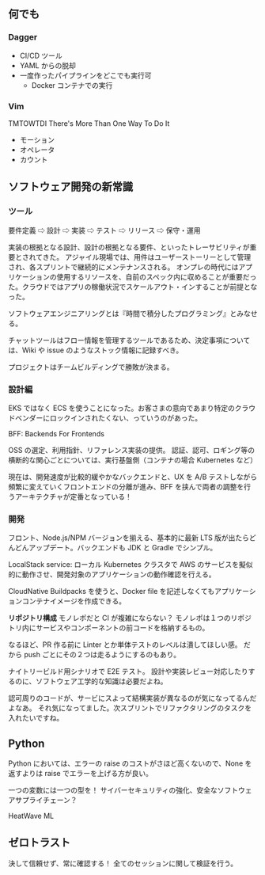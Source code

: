 ## 何でも

### Dagger
- CI/CD ツール
- YAML からの脱却
- 一度作ったパイプラインをどこでも実行可
    - Docker コンテナでの実行

### Vim
TMTOWTDI
There's More Than One Way To Do It

- モーション
- オペレータ
- カウント


## ソフトウェア開発の新常識

### ツール
要件定義 ⇨ 設計 ⇨ 実装 ⇨ テスト ⇨ リリース ⇨ 保守・運用

実装の根拠となる設計、設計の根拠となる要件、といったトレーサビリティが重要とされてきた。
アジャイル現場では、用件はユーザーストーリーとして管理され、各スプリントで継続的にメンテナンスされる。
オンプレの時代にはアプリケーションの使用するリソースを、自前のスペック内に収めることが重要だった。クラウドではアプリの稼働状況でスケールアウト・インすることが前提となった。

ソフトウェアエンジニアリングとは『時間で積分したプログラミング』とみなせる。

チャットツールはフロー情報を管理するツールであるため、決定事項については、Wiki や issue のようなストック情報に記録すべき。

プロジェクトはチームビルディングで勝敗が決まる。

### 設計編
EKS ではなく ECS を使うことになった。お客さまの意向であまり特定のクラウドベンダーにロックインされたくない、っていうのがあった。

BFF: Backends For Frontends

OSS の選定、利用指針、リファレンス実装の提供。
認証、認可、ロギング等の横断的な関心ごとについては、実行基盤側（コンテナの場合 Kubernetes など）

現在は、開発速度が比較的緩やかなバックエンドと、UX を A/B テストしながら頻繁に変えていくフロントエンドの分離が進み、BFF を挟んで両者の調整を行うアーキテクチャが定番となっている！

### 開発
フロント、Node.js/NPM バージョンを揃える、基本的に最新 LTS 版が出たらどんどんアップデート。バックエンドも JDK と Gradle でシンプル。

LocalStack service: ローカル Kubernetes クラスタで AWS のサービスを擬似的に動作させ、開発対象のアプリケーションの動作確認を行える。

CloudNative Buildpacks を使うと、Docker file を記述しなくてもアプリケーションコンテナイメージを作成できる。

**リポジトリ構成**
モノレポだと CI が複雑にならない？
モノレポは１つのリポジトリ内にサービスやコンポーネントの前コードを格納するもの。

なるほど、PR 作る前に Linter とか単体テストのレベルは潰してほしい感。
だから push ごとにその２つは走るようにするのもあり。

ナイトリービルド用シナリオで E2E テスト。
設計や実装レビュー対応したりするのに、ソフトウェア工学的な知識は必要だよね。

認可周りのコードが、サービにスよって結構実装が異なるのが気になってるんだよなあ。
それ気になってました。次スブリントでリファクタリングのタスクを入れたいですね。


## Python
Python においては、エラーの raise のコストがさほど高くないので、None を返すよりは raise でエラーを上げる方が良い。

一つの変数には一つの型を！
サイバーセキュリティの強化、安全なソフトウェアサプライチェーン？


HeatWave ML


## ゼロトラスト
決して信頼せず、常に確認する！
全てのセッションに関して検証を行う。

